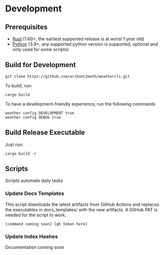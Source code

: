 # Development

## Prerequisites

* [Rust](https://www.rust-lang.org/) (1.60+, the earliest supported release is at worst 1 year old)
* [Python](https://python.org) (3.9+, any supported python version is supported, optional and only used for some
  scripts)

## Build for Development

```shell
git clone https://github.com/arihant2math/weathercli.git
```

To build, run:

```shell
cargo build
```

To have a development-friendly experience, run the following commands

```shell
weather config DEVELOPMENT true
weather config DEBUG true
```

## Build Release Executable

Just run:

```shell
cargo build -r
```

## Scripts

Scripts automate daily tasks

### Update Docs Templates

This script downloads the latest artifacts from GitHub Actions and replaces the executables in docs_templates/ with the
new artifacts.
A GitHub PAT is needed for the script to work.

```shell
[command coming soon] [gh token here]
```

### Update Index Hashes

Documentation coming soon
